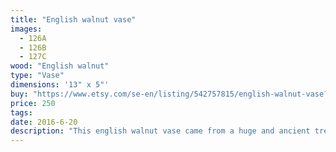```yaml
---
title: "English walnut vase"
images:
  - 126A
  - 126B
  - 127C
wood: "English walnut"
type: "Vase"
dimensions: '13" x 5"'
buy: "https://www.etsy.com/se-en/listing/542757815/english-walnut-vase?ref=shop_home_active_16"
price: 250
tags:
date: 2016-6-20
description: "This english walnut vase came from a huge and ancient tree. It has highly unusual grain and markings within the wood, and a complementary shape to display its beauty. It has a quality known as chatoyance, suggesting a rippling in the wood while maintaining a flat surface. Too cool!"
---
```


